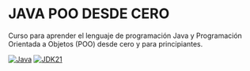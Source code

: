 # JAVA POO DESDE CERO
Curso para aprender el lenguaje de programación Java y Programación Orientada a Objetos (POO) desde cero y para principiantes.

[![Java](https://img.shields.io/badge/Java-ED8B00?style=for-the-badge&logo=java&logoColor=white)](https://www.oracle.com/java/)
[![JDK21](https://img.shields.io/badge/JDK-21+-orange?style=for-the-badge)](https://www.oracle.com/java/technologies/downloads/#java21)



